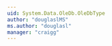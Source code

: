 ```yaml
---
uid: System.Data.OleDb.OleDbType
author: "douglaslMS"
ms.author: "douglasl"
manager: "craigg"
---
```

